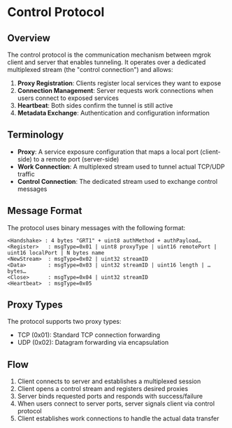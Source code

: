 # Control Protocol

## Overview

The control protocol is the communication mechanism between mgrok client and server that enables tunneling. It operates over a dedicated multiplexed stream (the "control connection") and allows:

1. **Proxy Registration**: Clients register local services they want to expose
2. **Connection Management**: Server requests work connections when users connect to exposed services
3. **Heartbeat**: Both sides confirm the tunnel is still active
4. **Metadata Exchange**: Authentication and configuration information

## Terminology

- **Proxy**: A service exposure configuration that maps a local port (client-side) to a remote port (server-side)
- **Work Connection**: A multiplexed stream used to tunnel actual TCP/UDP traffic
- **Control Connection**: The dedicated stream used to exchange control messages

## Message Format

The protocol uses binary messages with the following format:

```
<Handshake> : 4 bytes "GRT1" + uint8 authMethod + authPayload…
<Register>   : msgType=0x01 | uint8 proxyType | uint16 remotePort | uint16 localPort | N bytes name
<NewStream>  : msgType=0x02 | uint32 streamID
<Data>       : msgType=0x03 | uint32 streamID | uint16 length | …bytes…
<Close>      : msgType=0x04 | uint32 streamID
<Heartbeat>  : msgType=0x05
```

## Proxy Types

The protocol supports two proxy types:

- TCP (0x01): Standard TCP connection forwarding
- UDP (0x02): Datagram forwarding via encapsulation

## Flow

1. Client connects to server and establishes a multiplexed session
2. Client opens a control stream and registers desired proxies
3. Server binds requested ports and responds with success/failure
4. When users connect to server ports, server signals client via control protocol
5. Client establishes work connections to handle the actual data transfer
